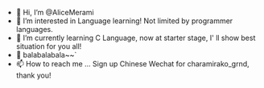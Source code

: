 - 👋 Hi, I’m @AliceMerami
- 👀 I’m interested in Language learning! Not limited by programmer languages.
- 🌱 I’m currently learning C Language, now at starter stage, I' ll show best situation for you all!
- 💞️ balabalabala~~`
- 📫 How to reach me ... Sign up Chinese Wechat for charamirako_grnd, thank you!

<!---
AliceMerami/AliceMerami is a ✨ special ✨ repository because its `README.md` (this file) appears on your GitHub profile.
You can click the Preview link to take a look at your changes.
--->
